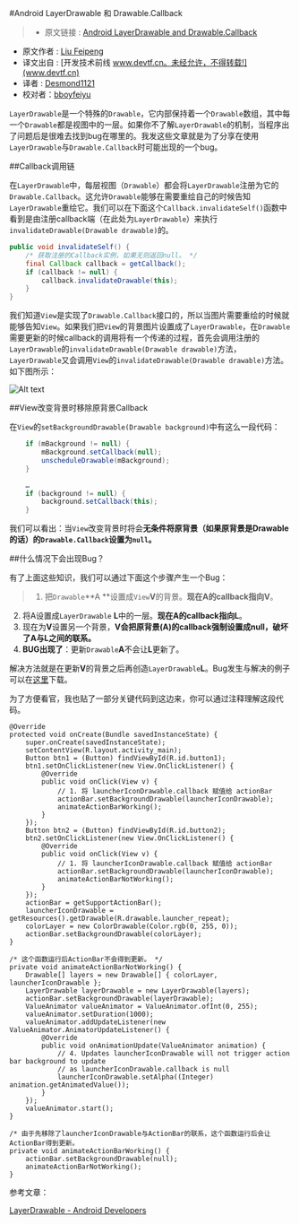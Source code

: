 #Android LayerDrawable 和 Drawable.Callback

> * 原文链接 : [Android LayerDrawable and Drawable.Callback](http://www.roman10.net/android-layerdrawable-and-drawable-callback/)
* 原文作者 : [Liu Feipeng](www.roman10.net)
* 译文出自 : [开发技术前线 www.devtf.cn。未经允许，不得转载!](www.devtf.cn)
* 译者 : [Desmond1121](https://github.com/desmond1121) 
* 校对者：[bboyfeiyu](https://github.com/bboyfeiyu)

`LayerDrawable`是一个特殊的`Drawable`，它内部保持着一个`Drawable`数组，其中每一个`Drawable`都是视图中的一层。如果你不了解`LayerDrawable`的机制，当程序出了问题后是很难去找到bug在哪里的。我发这些文章就是为了分享在使用`LayerDrawable`与`Drawable.Callback`时可能出现的一个bug。

##Callback调用链

在`LayerDrawable`中，每层视图（`Drawable`）都会将`LayerDrawable`注册为它的`Drawable.Callback`。这允许`Drawable`能够在需要重绘自己的时候告知`LayerDrawable`重绘它。我们可以在下面这个`Callback.invalidateSelf()`函数中看到是由注册callback端（在此处为`LayerDrawable`）来执行`invalidateDrawable(Drawable drawable)`的。

```java
public void invalidateSelf() {
    /* 获取注册的Callback实例，如果无则返回null。 */
    final Callback callback = getCallback();
    if (callback != null) {
        callback.invalidateDrawable(this);
    }
}
```

我们知道`View`是实现了`Drawable.Callback`接口的，所以当图片需要重绘的时候就能够告知`View`。如果我们把`View`的背景图片设置成了`LayerDrawable`，在`Drawable`需要更新的时候callback的调用将有一个传递的过程，首先会调用注册的`LayerDrawable`的`invalidateDrawable(Drawable drawable)`方法，`LayerDrawable`又会调用`View`的`invalidateDrawable(Drawable drawable)`方法。如下图所示：

![Alt text](http://img.blog.csdn.net/20150818142917049)

##View改变背景时移除原背景Callback

在`View`的`setBackgroundDrawable(Drawable background)`中有这么一段代码：

```java
    if (mBackground != null) {
        mBackground.setCallback(null);
        unscheduleDrawable(mBackground);
    }

    …
    if (background != null) {
        background.setCallback(this);
    }
```

我们可以看出：当`View`改变背景时将会**无条件将原背景（如果原背景是Drawable的话）的`Drawable.Callback`设置为`null`。**

##什么情况下会出现Bug？

有了上面这些知识，我们可以通过下面这个步骤产生一个Bug：

> 1. 把`Drawable`**A **设置成`View`**V**的背景。**现在A的callback指向V**。
2. 将A设置成`LayerDrawable` **L**中的一层。**现在A的callback指向L**。
3. 现在为**V**设置另一个背景，**V会把原背景(A)的callback强制设置成null，破坏了A与L之间的联系。**
4. **BUG出现了**：更新`Drawable`**A**不会让**L**更新了。


解决方法就是在更新**V**的背景之后再创造`LayerDrawable`**L**。Bug发生与解决的例子可以在[这里](https://github.com/roman10/blog-android-source-code/tree/master/LayerDrawableCallback)下载。

为了方便看官，我也贴了一部分关键代码到这边来，你可以通过注释理解这段代码。

    @Override
    protected void onCreate(Bundle savedInstanceState) {
        super.onCreate(savedInstanceState);
        setContentView(R.layout.activity_main);
        Button btn1 = (Button) findViewById(R.id.button1);
        btn1.setOnClickListener(new View.OnClickListener() {
            @Override
            public void onClick(View v) {
                // 1. 将 launcherIconDrawable.callback 赋值给 actionBar
                actionBar.setBackgroundDrawable(launcherIconDrawable);
                animateActionBarWorking();
            }
        });
        Button btn2 = (Button) findViewById(R.id.button2);
        btn2.setOnClickListener(new View.OnClickListener() {
            @Override
            public void onClick(View v) {
                // 1. 将 launcherIconDrawable.callback 赋值给 actionBar
                actionBar.setBackgroundDrawable(launcherIconDrawable);
                animateActionBarNotWorking();
            }
        });
        actionBar = getSupportActionBar();
        launcherIconDrawable = getResources().getDrawable(R.drawable.launcher_repeat);
        colorLayer = new ColorDrawable(Color.rgb(0, 255, 0));
        actionBar.setBackgroundDrawable(colorLayer);
    }
    
    /* 这个函数运行后ActionBar不会得到更新。 */
    private void animateActionBarNotWorking() {
        Drawable[] layers = new Drawable[] { colorLayer, launcherIconDrawable };
        LayerDrawable layerDrawable = new LayerDrawable(layers);
        actionBar.setBackgroundDrawable(layerDrawable);
        ValueAnimator valueAnimator = ValueAnimator.ofInt(0, 255);
        valueAnimator.setDuration(1000);
        valueAnimator.addUpdateListener(new ValueAnimator.AnimatorUpdateListener() {
            @Override
            public void onAnimationUpdate(ValueAnimator animation) {
                // 4. Updates launcherIconDrawable will not trigger action bar background to update
                // as launcherIconDrawable.callback is null
                launcherIconDrawable.setAlpha((Integer) animation.getAnimatedValue());
            }
        });
        valueAnimator.start();
    }
    
    /* 由于先移除了launcherIconDrawable与ActionBar的联系，这个函数运行后会让ActionBar得到更新。
    private void animateActionBarWorking() {
        actionBar.setBackgroundDrawable(null);
        animateActionBarNotWorking();
    }
  
参考文章：

[LayerDrawable - Android Developers](http://developer.android.com/reference/android/graphics/drawable/LayerDrawable.html)